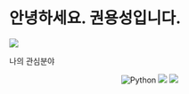 # 안녕하세요. 권용성입니다.
<img src="https://capsule-render.vercel.app/api?type=waving&color=auto&height=200&section=header&text=yongsung's%20GITHUB&fontSize=90" />

나의 관심분야
<div align="center">
<img alt="Python" src ="https://img.shields.io/badge/Python-3776AB.svg?&style=flat-square&logo=Python&logoColor=white"/>
<img src="https://img.shields.io/badge/C++-00599C?style=flat&logo=HTML5&logoColor=white" />
<img src="https://img.shields.io/badge/CSS3-1572B6?style=flat&logo=CSS3&logoColor=white" />
</div>

